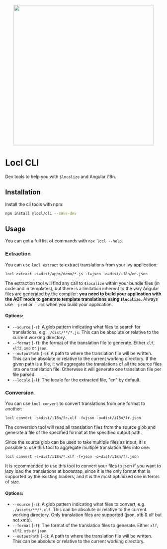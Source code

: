<p align="center"><img src="https://raw.githubusercontent.com/loclapp/locl/master/apps/web/src/assets/img/locl-social.png" width="450"></p>

# Locl CLI

Dev tools to help you with `$localize` and Angular i18n.

## Installation

Install the cli tools with npm:

```sh
npm install @locl/cli --save-dev
```

## Usage

You can get a full list of commands with `npx locl --help`.

### Extraction

You can use `locl extract` to extract translations from your ivy application:

```
locl extract -s=dist/apps/demo/*.js -f=json -o=dist/i18n/en.json
```

The extraction tool will find any call to `$localize` within your bundle files (in code and in templates),
but there is a limitation inherent to the way Angular files are generated by the compiler:
**you need to build your application with the AOT mode to generate template translations using `$localize`.**
Always use `--prod` or `--aot` when you build your application.

#### Options:

- `--source` (`-s`): A glob pattern indicating what files to search for translations, e.g. `./dist/**/*.js`. This can be absolute or relative to the current working directory.
- `--format` (`-f`): the format of the translation file to generate. Either `xlf`, `xlf2`, `xmb` or `json`.
- `--outputPath` (`-o`): A path to where the translation file will be written. This can be absolute or relative to the current working directory. If the given path is a file, it will aggregate the translations of all the source files into one translation file. Otherwise it will generate one translation file per file parsed.
- `--locale` (`-l`): The locale for the extracted file, "en" by default.

### Conversion

You can use `locl convert` to convert translations from one format to another:

```
locl convert -s=dist/i18n/fr.xlf -f=json -o=dist/i18n/fr.json
```

The conversion tool will read all translation files from the source glob and generate a file of the specified format at the specified output path.

Since the source glob can be used to take multiple files as input, it is possible to use this tool to aggregate multiple translation files into one:

```
locl convert -s=dist/i18n/*.xlf -f=json -o=dist/i18n/fr.json
```

It is recommended to use this tool to convert your files to json if you want to lazy load the translations at bootstrap,
since it is the only format that is supported by the existing loaders, and it is the most optimized one in terms of size.

#### Options:

- `--source` (`-s`): A glob pattern indicating what files to convert, e.g. `./assets/**/*.xlf`. This can be absolute or relative to the current working directory. Only translation files are supported (json, xtb & xlf but not xmb).
- `--format` (`-f`): The format of the translation files to generate. Either `xlf`, `xlf2`, `xtb` or `json`.
- `--outputPath` (`-o`): A path to where the translation file will be written. This can be absolute or relative to the current working directory.
